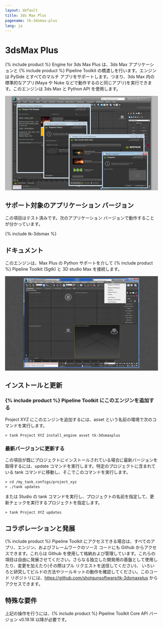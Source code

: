 ```yaml
---
layout: default
title: 3ds Max Plus
pagename: tk-3dsmax-plus
lang: ja
---
```


# 3dsMax Plus

{% include product %} Engine for 3ds Max Plus は、3ds Max アプリケーションと {% include product %} Pipeline Toolkit の橋渡しを行います。エンジンは PySide とすべてのマルチ アプリをサポートします。つまり、3ds Max 内の標準的なアプリ(Maya や Nuke などで動作するのと同じアプリ)を実行できます。このエンジンは 3ds Max と Python API を使用します。


![エンジン](../images/engines/sg_3dsmax_plus_1.png)

## サポート対象のアプリケーション バージョン

この項目はテスト済みです。次のアプリケーション バージョンで動作することが分かっています。

{% include tk-3dsmax %}

## ドキュメント

このエンジンは、Max Plus の Python サポートを介して {% include product %} Pipeline Toolkit (Sgtk) と 3D studio Max を接続します。

![エンジン](../images/engines/3dsmaxplus_engine.png)

## インストールと更新

### {% include product %} Pipeline Toolkit にこのエンジンを追加する

Project XYZ にこのエンジンを追加するには、asset という名前の環境で次のコマンドを実行します。

```
> tank Project XYZ install_engine asset tk-3dsmaxplus
```

### 最新バージョンに更新する

この項目が既にプロジェクトにインストールされている場合に最新バージョンを取得するには、update コマンドを実行します。特定のプロジェクトに含まれている tank コマンドに移動し、そこでこのコマンドを実行します。

```
> cd /my_tank_configs/project_xyz
> ./tank updates
```

または Studio の tank コマンドを実行し、プロジェクトの名前を指定して、更新チェックを実行するプロジェクトを指定します。

```
> tank Project XYZ updates
```


## コラボレーションと発展

{% include product %} Pipeline Toolkit にアクセスできる場合は、すべてのアプリ、エンジン、およびフレームワークのソース コードにも Github からアクセスできます。これらは Github を使用して格納および管理しています。これらの項目は自由に発展させてください。さらなる独立した開発用の基盤として使用したり、変更を加えたり(その際はプル リクエストを送信してください)、 いろいろと研究してビルドの方法やツールキットの動作を確認してください。このコード リポジトリには、https://github.com/shotgunsoftware/tk-3dsmaxplus からアクセスできます。

## 特殊な要件

上記の操作を行うには、{% include product %} Pipeline Toolkit Core API バージョン v0.19.18 以降が必要です。
